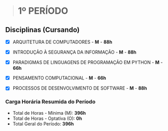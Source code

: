 ># 1º PERÍODO

## Disciplinas (Cursando)

- [x] ARQUITETURA DE COMPUTADORES - **M** - **88h**

- [x] INTRODUÇÃO À SEGURANÇA DA INFORMAÇÃO - **M** - **88h**

- [x] PARADIGMAS DE LINGUAGENS DE PROGRAMAÇÃO EM PYTHON - **M** - **66h**

- [x] PENSAMENTO COMPUTACIONAL - **M** - **66h**

- [x] PROCESSOS DE DESENVOLVIMENTO DE SOFTWARE - **M** - **88h**


### **Carga Horária Resumida do Período**
* Total de Horas - Mínima (M): **396h**
* Total de Horas - Optativa (O): **0h**
* Total Geral do Período: **396h**
